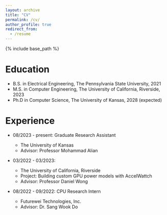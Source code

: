 ```yaml
---
layout: archive
title: "CV"
permalink: /cv/
author_profile: true
redirect_from:
  - /resume
---
```


{% include base_path %}

Education
======
* B.S. in Electrical Engineering, The Pennsylvania State University, 2021
* M.S. in Computer Engineering, The University of California, Riverside, 2023
* Ph.D in Computer Science, The University of Kansas, 2028 (expected)

Experience
======
* 08/2023 - present: Graduate Research Assistant
  * The University of Kansas
  * Advisor: Professor Mohammad Alian

* 03/2022 - 03/2023: 
  * The University of California, Riverside
  * Project: Building custom GPU power models with AccelWattch
  * Advisor: Professor Daniel Wong

* 08/2022 - 09/2022: CPU Research Intern
  * Futurewei Technologies, Inc.
  * Advisor: Dr. Sang Wook Do
